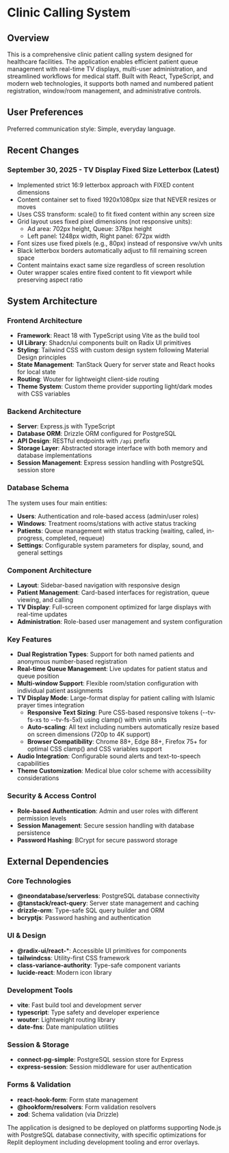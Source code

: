 # Clinic Calling System

## Overview

This is a comprehensive clinic patient calling system designed for healthcare facilities. The application enables efficient patient queue management with real-time TV displays, multi-user administration, and streamlined workflows for medical staff. Built with React, TypeScript, and modern web technologies, it supports both named and numbered patient registration, window/room management, and administrative controls.

## User Preferences

Preferred communication style: Simple, everyday language.

## Recent Changes

### September 30, 2025 - TV Display Fixed Size Letterbox (Latest)
- Implemented strict 16:9 letterbox approach with FIXED content dimensions
- Content container set to fixed 1920x1080px size that NEVER resizes or moves
- Uses CSS transform: scale() to fit fixed content within any screen size
- Grid layout uses fixed pixel dimensions (not responsive units):
  - Ad area: 702px height, Queue: 378px height
  - Left panel: 1248px width, Right panel: 672px width
- Font sizes use fixed pixels (e.g., 80px) instead of responsive vw/vh units
- Black letterbox borders automatically adjust to fill remaining screen space
- Content maintains exact same size regardless of screen resolution
- Outer wrapper scales entire fixed content to fit viewport while preserving aspect ratio

## System Architecture

### Frontend Architecture
- **Framework**: React 18 with TypeScript using Vite as the build tool
- **UI Library**: Shadcn/ui components built on Radix UI primitives
- **Styling**: Tailwind CSS with custom design system following Material Design principles
- **State Management**: TanStack Query for server state and React hooks for local state
- **Routing**: Wouter for lightweight client-side routing
- **Theme System**: Custom theme provider supporting light/dark modes with CSS variables

### Backend Architecture
- **Server**: Express.js with TypeScript
- **Database ORM**: Drizzle ORM configured for PostgreSQL
- **API Design**: RESTful endpoints with `/api` prefix
- **Storage Layer**: Abstracted storage interface with both memory and database implementations
- **Session Management**: Express session handling with PostgreSQL session store

### Database Schema
The system uses four main entities:
- **Users**: Authentication and role-based access (admin/user roles)
- **Windows**: Treatment rooms/stations with active status tracking
- **Patients**: Queue management with status tracking (waiting, called, in-progress, completed, requeue)
- **Settings**: Configurable system parameters for display, sound, and general settings

### Component Architecture
- **Layout**: Sidebar-based navigation with responsive design
- **Patient Management**: Card-based interfaces for registration, queue viewing, and calling
- **TV Display**: Full-screen component optimized for large displays with real-time updates
- **Administration**: Role-based user management and system configuration

### Key Features
- **Dual Registration Types**: Support for both named patients and anonymous number-based registration
- **Real-time Queue Management**: Live updates for patient status and queue position
- **Multi-window Support**: Flexible room/station configuration with individual patient assignments
- **TV Display Mode**: Large-format display for patient calling with Islamic prayer times integration
  - **Responsive Text Sizing**: Pure CSS-based responsive tokens (--tv-fs-xs to --tv-fs-5xl) using clamp() with vmin units
  - **Auto-scaling**: All text including numbers automatically resize based on screen dimensions (720p to 4K support)
  - **Browser Compatibility**: Chrome 88+, Edge 88+, Firefox 75+ for optimal CSS clamp() and CSS variables support
- **Audio Integration**: Configurable sound alerts and text-to-speech capabilities
- **Theme Customization**: Medical blue color scheme with accessibility considerations

### Security & Access Control
- **Role-based Authentication**: Admin and user roles with different permission levels
- **Session Management**: Secure session handling with database persistence
- **Password Hashing**: BCrypt for secure password storage

## External Dependencies

### Core Technologies
- **@neondatabase/serverless**: PostgreSQL database connectivity
- **@tanstack/react-query**: Server state management and caching
- **drizzle-orm**: Type-safe SQL query builder and ORM
- **bcryptjs**: Password hashing and authentication

### UI & Design
- **@radix-ui/react-***: Accessible UI primitives for components
- **tailwindcss**: Utility-first CSS framework
- **class-variance-authority**: Type-safe component variants
- **lucide-react**: Modern icon library

### Development Tools
- **vite**: Fast build tool and development server
- **typescript**: Type safety and developer experience
- **wouter**: Lightweight routing library
- **date-fns**: Date manipulation utilities

### Session & Storage
- **connect-pg-simple**: PostgreSQL session store for Express
- **express-session**: Session middleware for user authentication

### Forms & Validation
- **react-hook-form**: Form state management
- **@hookform/resolvers**: Form validation resolvers
- **zod**: Schema validation (via Drizzle)

The application is designed to be deployed on platforms supporting Node.js with PostgreSQL database connectivity, with specific optimizations for Replit deployment including development tooling and error overlays.